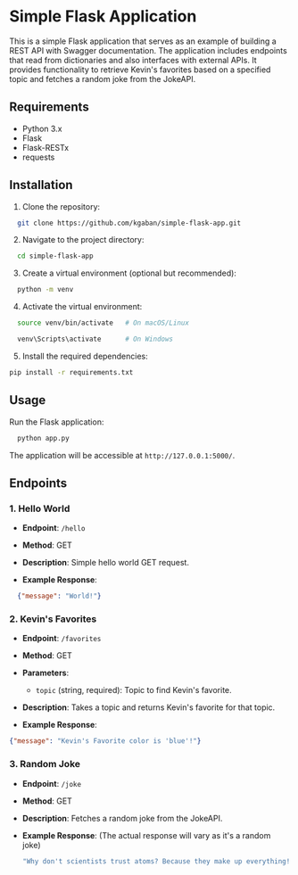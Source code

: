 # Simple Flask Application

This is a simple Flask application that serves as an example of building a REST API with Swagger documentation. The application includes endpoints that read from dictionaries and also interfaces with external APIs. It provides functionality to retrieve Kevin's favorites based on a specified topic and fetches a random joke from the JokeAPI.

## Requirements

- Python 3.x
- Flask
- Flask-RESTx
- requests

## Installation

1. Clone the repository:

  ```bash
    git clone https://github.com/kgaban/simple-flask-app.git
  ```
    
2.  Navigate to the project directory:
    
    
  ```bash
    cd simple-flask-app
  ```
    
3.  Create a virtual environment (optional but recommended):
        
  ```bash
    python -m venv
  ```
    
4.  Activate the virtual environment:
    
  ```bash
    source venv/bin/activate   # On macOS/Linux

    venv\Scripts\activate      # On Windows
  ```
    
5.  Install the required dependencies:
    
  ```bash
  pip install -r requirements.txt
  ```
    

## Usage

Run the Flask application:

```bash
  python app.py
```

The application will be accessible at `http://127.0.0.1:5000/`.

## Endpoints

### 1\. Hello World

*   **Endpoint**: `/hello`
    
*   **Method**: GET
    
*   **Description**: Simple hello world GET request.
    
*   **Example Response**:
    
  ```json
    {"message": "World!"}
  ```
    

### 2\. Kevin's Favorites

*   **Endpoint**: `/favorites`
    
*   **Method**: GET
    
*   **Parameters**:
    
    *   `topic` (string, required): Topic to find Kevin's favorite.
*   **Description**: Takes a topic and returns Kevin's favorite for that topic.
    
*   **Example Response**:
    
    
  ```json
  {"message": "Kevin's Favorite color is 'blue'!"}
  ```
    

### 3\. Random Joke

*   **Endpoint**: `/joke`
    
*   **Method**: GET
    
*   **Description**: Fetches a random joke from the JokeAPI.
    
*   **Example Response**: (The actual response will vary as it's a random joke)
    
    ```bash
    "Why don't scientists trust atoms? Because they make up everything!"
    ```